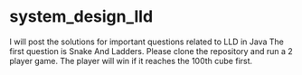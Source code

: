 # system_design_lld
I will post the solutions for important questions related to LLD in Java
The first question is Snake And Ladders. Please clone the repository and run a 2 player game. The player will win if it reaches the 100th cube first.
